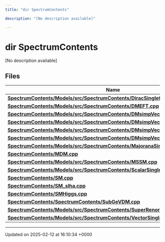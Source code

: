 ```yaml
---
title: "dir SpectrumContents"

description: "[No description available]"

---
```


# dir SpectrumContents

[No description available]

## Files

| Name           |
| -------------- |
| **[SpectrumContents/Models/src/SpectrumContents/DiracSingletDM.cpp](/documentation/code/files/models_2src_2spectrumcontents_2diracsingletdm_8cpp/#file-spectrumcontents-models-src-spectrumcontents-diracsingletdm-cpp)**  |
| **[SpectrumContents/Models/src/SpectrumContents/DMEFT.cpp](/documentation/code/files/models_2src_2spectrumcontents_2dmeft_8cpp/#file-spectrumcontents-models-src-spectrumcontents-dmeft-cpp)**  |
| **[SpectrumContents/Models/src/SpectrumContents/DMsimpVectorMedDiracDM.cpp](/documentation/code/files/models_2src_2spectrumcontents_2dmsimpvectormeddiracdm_8cpp/#file-spectrumcontents-models-src-spectrumcontents-dmsimpvectormeddiracdm-cpp)**  |
| **[SpectrumContents/Models/src/SpectrumContents/DMsimpVectorMedMajoranaDM.cpp](/documentation/code/files/models_2src_2spectrumcontents_2dmsimpvectormedmajoranadm_8cpp/#file-spectrumcontents-models-src-spectrumcontents-dmsimpvectormedmajoranadm-cpp)**  |
| **[SpectrumContents/Models/src/SpectrumContents/DMsimpVectorMedScalarDM.cpp](/documentation/code/files/models_2src_2spectrumcontents_2dmsimpvectormedscalardm_8cpp/#file-spectrumcontents-models-src-spectrumcontents-dmsimpvectormedscalardm-cpp)**  |
| **[SpectrumContents/Models/src/SpectrumContents/DMsimpVectorMedVectorDM.cpp](/documentation/code/files/models_2src_2spectrumcontents_2dmsimpvectormedvectordm_8cpp/#file-spectrumcontents-models-src-spectrumcontents-dmsimpvectormedvectordm-cpp)**  |
| **[SpectrumContents/Models/src/SpectrumContents/MajoranaSingletDM.cpp](/documentation/code/files/models_2src_2spectrumcontents_2majoranasingletdm_8cpp/#file-spectrumcontents-models-src-spectrumcontents-majoranasingletdm-cpp)**  |
| **[SpectrumContents/MDM.cpp](/documentation/code/files/mdm_8cpp/#file-spectrumcontents-mdm-cpp)**  |
| **[SpectrumContents/Models/src/SpectrumContents/MSSM.cpp](/documentation/code/files/models_2src_2spectrumcontents_2mssm_8cpp/#file-spectrumcontents-models-src-spectrumcontents-mssm-cpp)**  |
| **[SpectrumContents/Models/src/SpectrumContents/ScalarSingletDM.cpp](/documentation/code/files/models_2src_2spectrumcontents_2scalarsingletdm_8cpp/#file-spectrumcontents-models-src-spectrumcontents-scalarsingletdm-cpp)**  |
| **[SpectrumContents/SM.cpp](/documentation/code/files/sm_8cpp/#file-spectrumcontents-sm-cpp)**  |
| **[SpectrumContents/SM_slha.cpp](/documentation/code/files/sm__slha_8cpp/#file-spectrumcontents-sm-slha-cpp)**  |
| **[SpectrumContents/SMHiggs.cpp](/documentation/code/files/smhiggs_8cpp/#file-spectrumcontents-smhiggs-cpp)**  |
| **[SpectrumContents/SpectrumContents/SubGeVDM.cpp](/documentation/code/files/spectrumcontents_2subgevdm_8cpp/#file-spectrumcontents-spectrumcontents-subgevdm-cpp)**  |
| **[SpectrumContents/Models/src/SpectrumContents/SuperRenormHP.cpp](/documentation/code/files/models_2src_2spectrumcontents_2superrenormhp_8cpp/#file-spectrumcontents-models-src-spectrumcontents-superrenormhp-cpp)**  |
| **[SpectrumContents/Models/src/SpectrumContents/VectorSingletDM.cpp](/documentation/code/files/models_2src_2spectrumcontents_2vectorsingletdm_8cpp/#file-spectrumcontents-models-src-spectrumcontents-vectorsingletdm-cpp)**  |






-------------------------------

Updated on 2025-02-12 at 16:10:34 +0000
